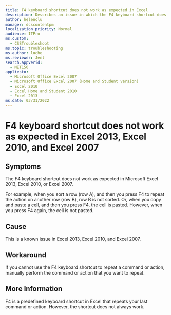 ```yaml
---
title: F4 keyboard shortcut does not work as expected in Excel
description: Describes an issue in which the F4 keyboard shortcut does not work consistently in Excel 2013, Excel 2010, and Excel 2007. This issue occurs when you try to use the F4 shortcut to repeat your last command or action.
author: helenclu
manager: dcscontentpm
localization_priority: Normal
audience: ITPro
ms.custom: 
  - CSSTroubleshoot
ms.topic: troubleshooting
ms.author: luche
ms.reviewer: Jenl
search.appverid: 
  - MET150
appliesto: 
  - Microsoft Office Excel 2007
  - Microsoft Office Excel 2007 (Home and Student version)
  - Excel 2010
  - Excel Home and Student 2010
  - Excel 2013
ms.date: 03/31/2022
---
```


# F4 keyboard shortcut does not work as expected in Excel 2013, Excel 2010, and Excel 2007

## Symptoms

The F4 keyboard shortcut does not work as expected in Microsoft Excel 2013, Excel 2010, or Excel 2007. 

For example, when you sort a row (row A), and then you press F4 to repeat the action on another row (row B), row B is not sorted. Or, when you copy and paste a cell, and then you press F4, the cell is pasted. However, when you press F4 again, the cell is not pasted.

## Cause

This is a known issue in Excel 2013, Excel 2010, and Excel 2007.

## Workaround

If you cannot use the F4 keyboard shortcut to repeat a command or action, manually perform the command or action that you want to repeat.

## More Information

F4 is a predefined keyboard shortcut in Excel that repeats your last command or action. However, the shortcut does not always work.
